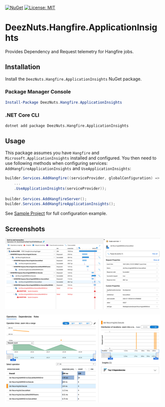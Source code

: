[![NuGet](https://img.shields.io/nuget/v/DeezNuts.Hangfire.ApplicationInsights.svg)](https://www.nuget.org/packages/DeezNuts.Hangfire.ApplicationInsights)
[![License: MIT](https://img.shields.io/badge/License-MIT-yellow.svg)](./LICENSE)

# DeezNuts.Hangfire.ApplicationInsights

Provides Dependency and Request telemetry for Hangfire jobs.

## Installation

Install the `DeezNuts.Hangfire.ApplicationInsights` NuGet package.

### Package Manager Console

```powershell
Install-Package DeezNuts.Hangfire.ApplicationInsights
```

### .NET Core CLI

```shell
dotnet add package DeezNuts.Hangfire.ApplicationInsights
```

## Usage

This package assumes you have `Hangfire` and `Microsoft.ApplicationInsights` installed and configured.
You then need to use following methods when configuring services: `AddHangfireApplicationInsights` and `UseApplicationInsights`:

```cs
builder.Services.AddHangfire((serviceProvider, globalConfiguration) => globalConfiguration
    ...
    .UseApplicationInsights(serviceProvider));

builder.Services.AddHangfireServer();
builder.Services.AddHangfireApplicationInsights();
```

See [Sample Project](./samples/WebApplicationSample) for full configuration example.

## Screenshots

![Transaction](./docs/application-insights-transaction.png)

![Performance](./docs/application-insights-performance.png)

